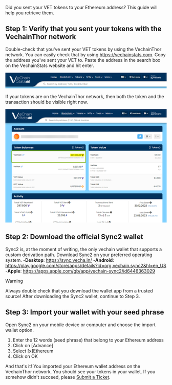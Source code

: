 Did you sent your VET tokens to your Ethereum address? This guide will help you retrieve them.

## Step 1: Verify that you sent your tokens with the VechainThor network
Double-check that you've sent your VET tokens by using the VechainThor network. You can easily check that by using https://vechainstats.com.
Copy the address you've sent your VET to. Paste the address in the search box on the VechainStats website and hit enter.

![VechainStats Image](../Images/vechainstats.png)

If your tokens are on the VechainThor network, then both the token and the transaction should be visible right now.

![Token Image](../Images/tokens.png)

## Step 2: Download the official Sync2 wallet
Sync2 is, at the moment of writing, the only vechain wallet that supports a custom derivation path.
Download Sync2 on your preferred operating system.
-**Desktop**: https://sync.vecha.in/
-**Android**: https://play.google.com/store/apps/details?id=org.vechain.sync2&hl=en_US
-**Apple**: https://apps.apple.com/gb/app/vechain-sync2/id6446363029

> [!WARNING]
> Always double check that you download the wallet app from a trusted source!
After downloading the Sync2 wallet, continue to Step 3.

## Step 3: Import your wallet with your seed phrase
Open Sync2 on your mobile device or computer and choose the import wallet option.
1. Enter the 12 words (seed phrase) that belong to your Ethereum address
2. Click on [Advance]
3. Select [x]Ethereum
4. Click on OK

And that's it! You imported your Ethereum wallet address on the VechainThor network.
You should see your tokens in your wallet.
If you somehow didn't succeed, please [Submit a Ticket](https://support.vechain.org/support/tickets/new).

